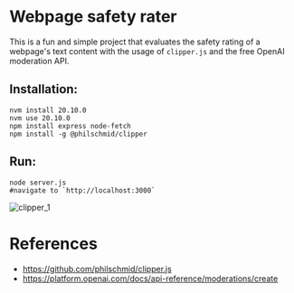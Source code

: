# Webpage safety rater

This is a fun and simple project that evaluates the safety rating of a webpage's text content with the usage of `clipper.js` and the free OpenAI moderation API.


## Installation:
```
nvm install 20.10.0
nvm use 20.10.0
npm install express node-fetch
npm install -g @philschmid/clipper

```


## Run:
```
node server.js
#navigate to `http://localhost:3000`
```

![clipper_1](https://github.com/tripathiarpan20/webpage_openai_moderation/assets/42506819/bfb9eba5-253a-4fa1-801a-2eb2d8e2f5a0)



# References

- https://github.com/philschmid/clipper.js
- https://platform.openai.com/docs/api-reference/moderations/create
